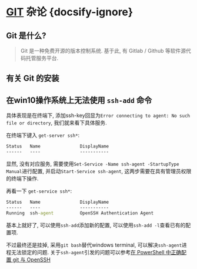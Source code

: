 # [GIT](https://git-scm.com/) 杂论 {docsify-ignore}

## Git 是什么?
> Git 是一种免费开源的版本控制系统. 基于此, 有 Gitlab / Github 等软件源代码托管服务平台.

## 有关 Git 的安装




## 在win10操作系统上无法使用 `ssh-add` 命令
具体表现是在终端下, 添加ssh-key回显为`Error connecting to agent: No such file or directory`, 我们就来看下具体服务.

在终端下键入 `get-server ssh*`:
```cmd
Status   Name               DisplayName
------   ----               -----------
```
显然, 没有对应服务, 需要使用`Set-Service -Name ssh-agent -StartupType Manual`进行配置, 并启动`Start-Service ssh-agent`, 这两步需要在具有管理员权限的终端下操作.

再看一下 `get-service ssh*`:
```cmd
Status   Name               DisplayName
------   ----               -----------
Running  ssh-agent          OpenSSH Authentication Agent
```
基本上就好了, 可以使用`ssh-add`添加新的配置, 可以使用`ssh-add -l`查看已有的配置项.

不过最终还是挂掉, 采用`git bash`替代windows terminal, 可以解决`ssh-agent`进程无法锁定的问题. 关于`ssh-agent`引发的问题可以参考[在 PowerShell 中正确配置 git 与 OpenSSH](https://www.cielyang.com/%E5%9C%A8-powershell-%E4%B8%AD%E6%AD%A3%E7%A1%AE%E9%85%8D%E7%BD%AE-git-%E4%B8%8E-openssh/)
